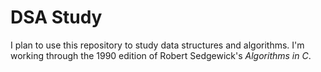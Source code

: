 # DSA Study

I plan to use this repository to study data structures and algorithms. 
I'm working through the 1990 edition of Robert Sedgewick's *Algorithms in C*.

